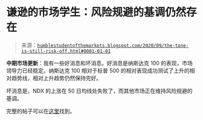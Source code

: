 <!--yml

类别：未分类

日期：2024-05-18 02:11:24

-->

# 谦逊的市场学生：风险规避的基调仍然存在

> 来源：[`humblestudentofthemarkets.blogspot.com/2020/09/the-tone-is-still-risk-off.html#0001-01-01`](https://humblestudentofthemarkets.blogspot.com/2020/09/the-tone-is-still-risk-off.html#0001-01-01)

**中期市场更新**：我有一些好消息和坏消息。好消息是纳斯达克 100 的表现，市场领导力已经稳定。纳斯达克 100 相对于标普 500 的相对表现成功测试了上升的相对趋势线，相对上升趋势仍然保持完好。

坏消息是，NDX 的上涨在 50 日均线处失败了，而其他市场正在维持风险规避的基调。

完整的帖子可以在[这里](https://humblestudentofthemarkets.com/2020/09/23/the-tone-is-still-risk-off/)找到。
